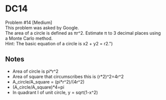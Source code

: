 # DC14
Problem #14 [Medium] \
This problem was asked by Google. \
The area of a circle is defined as πr^2. Estimate π to 3 decimal places using a Monte Carlo method. \
Hint: The basic equation of a circle is x2 + y2 = r2.")

## Notes
- Area of circle is pi*r^2
- Area of square that circumscribes this is (r*2)^2=4r^2
- A_circle/A_square = (pi*r^2)/(4r^2)
- (A_circle/A_square)*4=pi
- In quadrant I of unit circle, y = sqrt(1-x^2)
